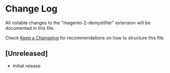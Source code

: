 # Change Log

All notable changes to the "magento-2-demystifier" extension will be documented in this file.

Check [Keep a Changelog](http://keepachangelog.com/) for recommendations on how to structure this file.

## [Unreleased]

- Initial release